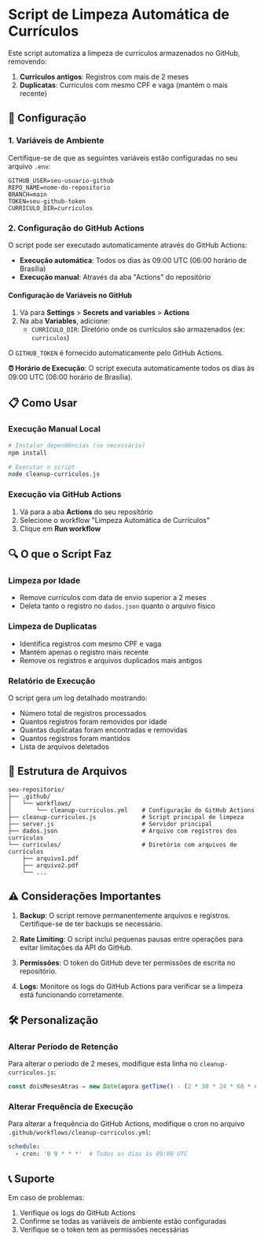 # Script de Limpeza Automática de Currículos

Este script automatiza a limpeza de currículos armazenados no GitHub, removendo:

1. **Currículos antigos**: Registros com mais de 2 meses
2. **Duplicatas**: Currículos com mesmo CPF e vaga (mantém o mais recente)

## 🚀 Configuração

### 1. Variáveis de Ambiente

Certifique-se de que as seguintes variáveis estão configuradas no seu arquivo `.env`:

```env
GITHUB_USER=seu-usuario-github
REPO_NAME=nome-do-repositorio
BRANCH=main
TOKEN=seu-github-token
CURRICULO_DIR=curriculos
```

### 2. Configuração do GitHub Actions

O script pode ser executado automaticamente através do GitHub Actions:

- **Execução automática**: Todos os dias às 09:00 UTC (06:00 horário de Brasília)
- **Execução manual**: Através da aba "Actions" do repositório

#### Configuração de Variáveis no GitHub

1. Vá para **Settings** > **Secrets and variables** > **Actions**
2. Na aba **Variables**, adicione:
   - `CURRICULO_DIR`: Diretório onde os currículos são armazenados (ex: `curriculos`)

O `GITHUB_TOKEN` é fornecido automaticamente pelo GitHub Actions.

**⏰ Horário de Execução**: O script executa automaticamente todos os dias às 09:00 UTC (06:00 horário de Brasília).

## 📋 Como Usar

### Execução Manual Local

```bash
# Instalar dependências (se necessário)
npm install

# Executar o script
node cleanup-curriculos.js
```

### Execução via GitHub Actions

1. Vá para a aba **Actions** do seu repositório
2. Selecione o workflow "Limpeza Automática de Currículos"
3. Clique em **Run workflow**

## 🔍 O que o Script Faz

### Limpeza por Idade
- Remove currículos com data de envio superior a 2 meses
- Deleta tanto o registro no `dados.json` quanto o arquivo físico

### Limpeza de Duplicatas
- Identifica registros com mesmo CPF e vaga
- Mantém apenas o registro mais recente
- Remove os registros e arquivos duplicados mais antigos

### Relatório de Execução
O script gera um log detalhado mostrando:
- Número total de registros processados
- Quantos registros foram removidos por idade
- Quantas duplicatas foram encontradas e removidas
- Quantos registros foram mantidos
- Lista de arquivos deletados

## 📁 Estrutura de Arquivos

```
seu-repositorio/
├── .github/
│   └── workflows/
│       └── cleanup-curriculos.yml    # Configuração do GitHub Actions
├── cleanup-curriculos.js             # Script principal de limpeza
├── server.js                         # Servidor principal
├── dados.json                        # Arquivo com registros dos currículos
└── curriculos/                       # Diretório com arquivos de currículos
    ├── arquivo1.pdf
    ├── arquivo2.pdf
    └── ...
```

## ⚠️ Considerações Importantes

1. **Backup**: O script remove permanentemente arquivos e registros. Certifique-se de ter backups se necessário.

2. **Rate Limiting**: O script inclui pequenas pausas entre operações para evitar limitações da API do GitHub.

3. **Permissões**: O token do GitHub deve ter permissões de escrita no repositório.

4. **Logs**: Monitore os logs do GitHub Actions para verificar se a limpeza está funcionando corretamente.

## 🛠️ Personalização

### Alterar Período de Retenção

Para alterar o período de 2 meses, modifique esta linha no `cleanup-curriculos.js`:

```javascript
const doisMesesAtras = new Date(agora.getTime() - (2 * 30 * 24 * 60 * 60 * 1000));
```

### Alterar Frequência de Execução

Para alterar a frequência do GitHub Actions, modifique o cron no arquivo `.github/workflows/cleanup-curriculos.yml`:

```yaml
schedule:
  - cron: '0 9 * * *'  # Todos os dias às 09:00 UTC
```

## 📞 Suporte

Em caso de problemas:

1. Verifique os logs do GitHub Actions
2. Confirme se todas as variáveis de ambiente estão configuradas
3. Verifique se o token tem as permissões necessárias

